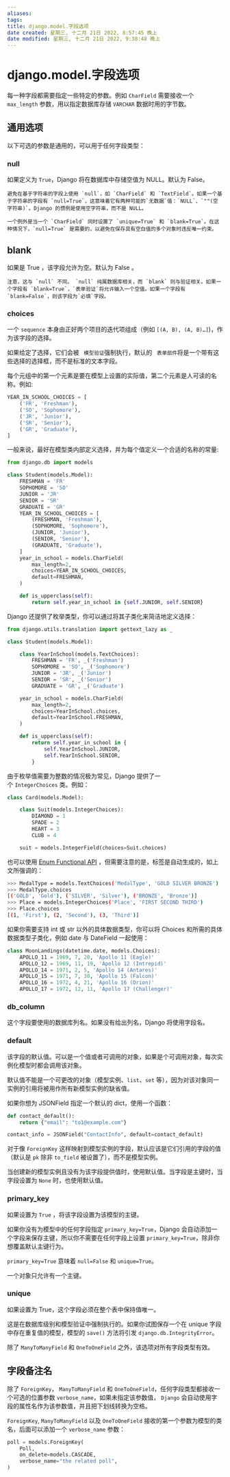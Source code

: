 ```yaml
---
aliases: 
tags: 
title: django.model.字段选项
date created: 星期三, 十二月 21日 2022, 8:57:45 晚上
date modified: 星期三, 十二月 21日 2022, 9:38:48 晚上
---
```


# django.model.字段选项

每一种字段都需要指定一些特定的参数。例如 `CharField` 需要接收一个 `max_length` 参数，用以指定数据库存储 `VARCHAR` 数据时用的字节数。

## 通用选项

以下可选的参数是通用的，可以用于任何字段类型：

### null

如果定义为 `True`，Django 将在数据库中存储空值为 NULL。默认为 False。

```ad-hint
避免在基于字符串的字段上使用 `null`，如 `CharField` 和 `TextField`。如果一个基于字符串的字段有 `null=True`，这意味着它有两种可能的`无数据`值：`NULL`、`""(空字符串)`。Django 的惯例是使用空字符串，而不是 NULL。

一个例外是当一个 `CharField` 同时设置了 `unique=True` 和 `blank=True`。在这种情况下，`null=True` 是需要的，以避免在保存具有空白值的多个对象时违反唯一约束。
```

## blank

如果是 True ，该字段允许为空。默认为 False 。

```ad-hint
注意，这与 `null` 不同。 `null` 纯属数据库相关，而 `blank` 则与验证相关。如果一个字段有 `blank=True`，`表单验证`将允许输入一个空值。如果一个字段有 `blank=False`，则该字段为`必填`字段。
```

### choices

一个 `sequence` 本身由正好两个项目的迭代项组成（例如 `[(A, B), (A, B)…]`)，作为该字段的选择。

如果给定了选择，它们会被 ` 模型验证`强制执行，默认的 ` 表单部件`将是一个带有这些选择的选择框，而不是标准的文本字段。

每个元组中的第一个元素是要在模型上设置的实际值，第二个元素是人可读的名称。例如:

```python
YEAR_IN_SCHOOL_CHOICES = [
    ('FR', 'Freshman'),
    ('SO', 'Sophomore'),
    ('JR', 'Junior'),
    ('SR', 'Senior'),
    ('GR', 'Graduate'),
]
```

一般来说，最好在模型类内部定义选择，并为每个值定义一个合适的名称的常量:

```python
from django.db import models

class Student(models.Model):
    FRESHMAN = 'FR'
    SOPHOMORE = 'SO'
    JUNIOR = 'JR'
    SENIOR = 'SR'
    GRADUATE = 'GR'
    YEAR_IN_SCHOOL_CHOICES = [
        (FRESHMAN, 'Freshman'),
        (SOPHOMORE, 'Sophomore'),
        (JUNIOR, 'Junior'),
        (SENIOR, 'Senior'),
        (GRADUATE, 'Graduate'),
    ]
    year_in_school = models.CharField(
        max_length=2,
        choices=YEAR_IN_SCHOOL_CHOICES,
        default=FRESHMAN,
    )

    def is_upperclass(self):
        return self.year_in_school in {self.JUNIOR, self.SENIOR}
```

Django 还提供了枚举类型，你可以通过将其子类化来简洁地定义选择：

```python
from django.utils.translation import gettext_lazy as _

class Student(models.Model):

    class YearInSchool(models.TextChoices):
        FRESHMAN = 'FR', _('Freshman')
        SOPHOMORE = 'SO', _('Sophomore')
        JUNIOR = 'JR', _('Junior')
        SENIOR = 'SR', _('Senior')
        GRADUATE = 'GR', _('Graduate')

    year_in_school = models.CharField(
        max_length=2,
        choices=YearInSchool.choices,
        default=YearInSchool.FRESHMAN,
    )

    def is_upperclass(self):
        return self.year_in_school in {
            self.YearInSchool.JUNIOR,
            self.YearInSchool.SENIOR,
        }
```

由于枚举值需要为整数的情况极为常见，Django 提供了一个 `IntegerChoices` 类。例如：

```python
class Card(models.Model):

    class Suit(models.IntegerChoices):
        DIAMOND = 1
        SPADE = 2
        HEART = 3
        CLUB = 4

    suit = models.IntegerField(choices=Suit.choices)
```

也可以使用 [Enum Functional API](https://docs.python.org/3/library/enum.html#functional-api) ，但需要注意的是，标签是自动生成的，如上文所强调的：

```bash
>>> MedalType = models.TextChoices('MedalType', 'GOLD SILVER BRONZE')
>>> MedalType.choices
[('GOLD', 'Gold'), ('SILVER', 'Silver'), ('BRONZE', 'Bronze')]
>>> Place = models.IntegerChoices('Place', 'FIRST SECOND THIRD')
>>> Place.choices
[(1, 'First'), (2, 'Second'), (3, 'Third')]
```

如果你需要支持 int 或 str 以外的具体数据类型，你可以将 Choices 和所需的具体数据类型子类化，例如 date 与 DateField 一起使用：

```python
class MoonLandings(datetime.date, models.Choices):
    APOLLO_11 = 1969, 7, 20, 'Apollo 11 (Eagle)'
    APOLLO_12 = 1969, 11, 19, 'Apollo 12 (Intrepid)'
    APOLLO_14 = 1971, 2, 5, 'Apollo 14 (Antares)'
    APOLLO_15 = 1971, 7, 30, 'Apollo 15 (Falcon)'
    APOLLO_16 = 1972, 4, 21, 'Apollo 16 (Orion)'
    APOLLO_17 = 1972, 12, 11, 'Apollo 17 (Challenger)'
```

### db_column

这个字段要使用的数据库列名。如果没有给出列名，Django 将使用字段名。

### default

该字段的默认值。可以是一个值或者可调用的对象，如果是个可调用对象，每次实例化模型时都会调用该对象。

默认值不能是一个可更改的对象（模型实例、`list`、`set` 等），因为对该对象同一实例的引用将被用作所有新模型实例的缺省值。

如果你想为 JSONField 指定一个默认的 dict，使用一个函数：

```python
def contact_default():
    return {"email": "to1@example.com"}

contact_info = JSONField("ContactInfo", default=contact_default)
```

对于像 `ForeignKey` 这样映射到模型实例的字段，默认应该是它们引用的字段的值（默认是 `pk` 除非 `to_field` 被设置了），而不是模型实例。

当创建新的模型实例且没有为该字段提供值时，使用默认值。当字段是主键时，当字段设置为 ``None`` 时，也使用默认值。

### primary_key

如果设置为 `True` ，将该字段设置为该模型的主键。

如果你没有为模型中的任何字段指定 `primary_key=True`，Django 会自动添加一个字段来保存主键，所以你不需要在任何字段上设置 `primary_key=True`，除非你想覆盖默认主键行为。

`primary_key=True` 意味着 `null=False` 和 `unique=True`。

一个对象只允许有一个主键。

### unique

如果设置为 True，这个字段必须在整个表中保持值唯一。

这是在数据库级别和模型验证中强制执行的。如果你试图保存一个在 unique 字段中存在重复值的模型，模型的 `save()` 方法将引发 `django.db.IntegrityError`。

除了 `ManyToManyField` 和 `OneToOneField` 之外，该选项对所有字段类型有效。

## 字段备注名

除了 `ForeignKey`， `ManyToManyField` 和 `OneToOneField`，任何字段类型都接收一个可选的位置参数 `verbose_name`，如果未指定该参数值， `Django` 会自动使用字段的属性名作为该参数值，并且把下划线转换为空格。

`ForeignKey`, `ManyToManyField` 以及 `OneToOneField` 接收的第一个参数为模型的类名，后面可以添加一个 `verbose_name` 参数：

```python
poll = models.ForeignKey(
    Poll,
    on_delete=models.CASCADE,
    verbose_name="the related poll",
)
```
